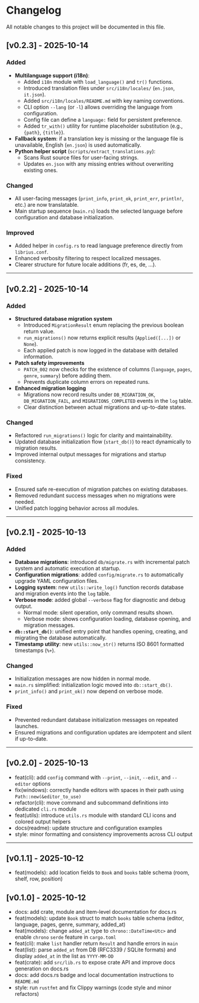 # Changelog

All notable changes to this project will be documented in this file.

## [v0.2.3] - 2025-10-14

### Added
- **Multilanguage support (i18n)**:
  - Added `i18n` module with `load_language()` and `tr()` functions.
  - Introduced translation files under `src/i18n/locales/` (`en.json`, `it.json`).
  - Added `src/i18n/locales/README.md` with key naming conventions.
  - CLI option `--lang` (or `-l`) allows overriding the language from configuration.
  - Config file can define a `language:` field for persistent preference.
  - Added `tr_with()` utility for runtime placeholder substitution (e.g., `{path}`, `{title}`).
- **Fallback system**: if a translation key is missing or the language file is unavailable, English (`en.json`) is used automatically.
- **Python helper script** (`scripts/extract_translations.py`):
  - Scans Rust source files for user-facing strings.
  - Updates `en.json` with any missing entries without overwriting existing ones.

### Changed
- All user-facing messages (`print_info`, `print_ok`, `print_err`, `println!`, etc.) are now translatable.
- Main startup sequence (`main.rs`) loads the selected language before configuration and database initialization.

### Improved
- Added helper in `config.rs` to read language preference directly from `librius.conf`.
- Enhanced verbosity filtering to respect localized messages.
- Clearer structure for future locale additions (fr, es, de, ...).

---

## [v0.2.2] - 2025-10-14

### Added

- **Structured database migration system**
    - Introduced `MigrationResult` enum replacing the previous boolean return value.
    - `run_migrations()` now returns explicit results (`Applied([...])` or `None`).
    - Each applied patch is now logged in the database with detailed information.
- **Patch safety improvements**
    - `PATCH_002` now checks for the existence of columns (`language`, `pages`, `genre`, `summary`) before adding them.
    - Prevents duplicate column errors on repeated runs.
- **Enhanced migration logging**
    - Migrations now record results under `DB_MIGRATION_OK`, `DB_MIGRATION_FAIL`, and `MIGRATIONS_COMPLETED` events in
      the `log` table.
    - Clear distinction between actual migrations and up-to-date states.

### Changed

- Refactored `run_migrations()` logic for clarity and maintainability.
- Updated database initialization flow (`start_db()`) to react dynamically to migration results.
- Improved internal output messages for migrations and startup consistency.

### Fixed

- Ensured safe re-execution of migration patches on existing databases.
- Removed redundant success messages when no migrations were needed.
- Unified patch logging behavior across all modules.

---

## [v0.2.1] - 2025-10-13

### Added

- **Database migrations**: introduced `db/migrate.rs` with incremental patch system and automatic execution at startup.
- **Configuration migrations**: added `config/migrate.rs` to automatically upgrade YAML configuration files.
- **Logging system**: new `utils::write_log()` function records database and migration events into the `log` table.
- **Verbose mode**: added global `--verbose` flag for diagnostic and debug output.
    - Normal mode: silent operation, only command results shown.
    - Verbose mode: shows configuration loading, database opening, and migration messages.
- **`db::start_db()`**: unified entry point that handles opening, creating, and migrating the database automatically.
- **Timestamp utility**: new `utils::now_str()` returns ISO 8601 formatted timestamps (`%+`).

### Changed

- Initialization messages are now hidden in normal mode.
- `main.rs` simplified: initialization logic moved into `db::start_db()`.
- `print_info()` and `print_ok()` now depend on verbose mode.

### Fixed

- Prevented redundant database initialization messages on repeated launches.
- Ensured migrations and configuration updates are idempotent and silent if up-to-date.

---

## [v0.2.0] - 2025-10-13

- feat(cli): add `config` command with `--print`, `--init`, `--edit`, and `--editor` options
- fix(windows): correctly handle editors with spaces in their path using `Path::new(&editor_to_use)`
- refactor(cli): move command and subcommand definitions into dedicated `cli.rs` module
- feat(utils): introduce `utils.rs` module with standard CLI icons and colored output helpers
- docs(readme): update structure and configuration examples
- style: minor formatting and consistency improvements across CLI output

---

## [v0.1.1] - 2025-10-12

- feat(models): add location fields to `Book` and `books` table schema (room, shelf, row, position)

## [v0.1.0] - 2025-10-12

- docs: add crate, module and item-level documentation for docs.rs
- feat(models): update `Book` struct to match `books` table schema (editor, language, pages, genre, summary, added_at)
- feat(models): change `added_at` type to `chrono::DateTime<Utc>` and enable `chrono` `serde` feature in `cargo.toml`
- feat(cli): make `list` handler return `Result` and handle errors in `main`
- feat(list): parse `added_at` from DB (RFC3339 / SQLite formats) and display `added_at` in the list as `YYYY-MM-DD`
- feat(crate): add `src/lib.rs` to expose crate API and improve docs generation on docs.rs
- docs: add docs.rs badge and local documentation instructions to `README.md`
- style: run `rustfmt` and fix Clippy warnings (code style and minor refactors)
